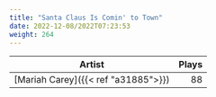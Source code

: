 ```yaml
---
title: "Santa Claus Is Comin' to Town"
date: 2022-12-08/2022T07:23:53
weight: 264
---
```




 Artist | Plays 
----- | -----:
[Mariah Carey]({{< ref "a31885">}}) | 88

